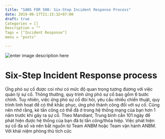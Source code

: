 ```yaml
---
title: "SANS FOR 508: Six-Step Incident Response Process"
date: 2019-06-17T21:15:32+07:00
draft: true
Categories = []
Description = ""
Tags = ["Incident Response"]
menu = "posts"

---
```


![enter image description here](https://vnstrawhat.github.io/images/ir-step.png)
# Six-Step Incident Response process
Ứng phó sự cố được coi như có mức độ quan trọng tương đương với việc quản lý sự cố.  Thông thường, quy trình ứng phó sự cố bao gồm 6 bước chính. Tuy nhiên, việc ứng phó sự cố đòi hỏi, yêu cầu nhiều chiến thuật, quy trình linh hoạt để có thể khắc phục, ứng phó thành công đối với sự cố. Cũng nên nhớ rằng, kẻ tấn công có thể đã ở trong hệ thống mạng của bạn hơn 1 năm trước khi gây ra sự cố. Theo Mandiant, Trung bình cần 101 ngày để phát hiện được hệ thống của bạn đã bị tấn công/thỏa hiệp.
Việc phát hiện sự cố đa số và nên bắt nguồn từ Team ANBM hoặc Team vận hành ANBM. 
Với khái niệm phòng thủ tích cức
<!--stackedit_data:
eyJoaXN0b3J5IjpbMTc3MjU2MDEwNSwtNzM1NDQ5NzA3XX0=
-->